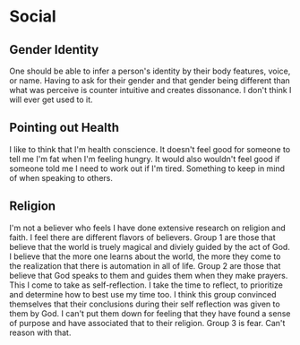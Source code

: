 # Social

## Gender Identity

One should be able to infer a person's identity by their body features, voice, or name. Having to ask for their gender and that gender being different than what was perceive is counter intuitive and creates dissonance. I don't think I will ever get used to it.

## Pointing out Health

I like to think that I'm health conscience. It doesn't feel good for someone to tell me I'm fat when I'm feeling hungry. It would also wouldn't feel good if someone told me I need to work out if I'm tired. Something to keep in mind of when speaking to others.

## Religion

I'm not a believer who feels I have done extensive research on religion and faith. I feel there are different flavors of believers. Group 1 are those that believe that the world is truely magical and diviely guided by the act of God. I believe that the more one learns about the world, the more they come to the realization that there is automation in all of life. Group 2 are those that believe that God speaks to them and guides them when they make prayers. This I come to take as self-reflection. I take the time to reflect, to prioritize and determine how to best use my time too. I think this group convinced themselves that their conclusions during their self reflection was given to them by God. I can't put them down for feeling that they have found a sense of purpose and have associated that to their religion. Group 3 is fear. Can't reason with that.

